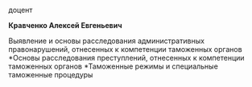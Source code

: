 доцент



**Кравченко Алексей Евгеньевич**

Выявление и основы расследования административных правонарушений, отнесенных к компетенции таможенных органов
	*Основы расследования преступлений, отнесенных к компетенции таможенных органов
	*Таможенные режимы и специальные таможенные процедуры